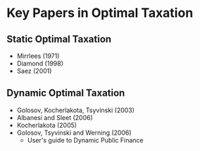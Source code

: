 # Key Papers in Optimal Taxation

## Static Optimal Taxation
- Mirrlees (1971)
- Diamond (1998)
- Saez (2001)

## Dynamic Optimal Taxation
- Golosov, Kocherlakota, Tsyvinski (2003)
- Albanesi and Sleet (2006)
- Kocherlakota (2005)
- Golosov, Tsyvinski and Werning (2006)
    - User's guide to Dynamic Public Finance

